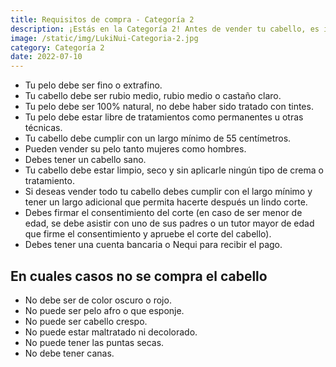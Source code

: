 ```yaml
---
title: Requisitos de compra - Categoría 2
description: ¡Estás en la Categoría 2! Antes de vender tu cabello, es importante que conozcas los requisitos que debes cumplir. Revisa cuidadosamente la información que te proporcionamos en esta sección para asegurarte de que tu cabello cumple con todos los criterios establecidos para esta categoría. ¡Estamos aquí para ayudarte en todo lo que necesitas!
image: /static/img/LukiNui-Categoria-2.jpg
category: Categoría 2
date: 2022-07-10
---
```


- Tu pelo debe ser fino o extrafino.
- Tu cabello debe ser rubio medio, rubio medio o castaño claro.
- Tu pelo debe ser 100% natural, no debe haber sido tratado con tintes.
- Tu pelo debe estar libre de tratamientos como permanentes u otras técnicas.
- Tu cabello debe cumplir con un largo mínimo de 55 centímetros.
- Pueden vender su pelo tanto mujeres como hombres.
- Debes tener un cabello sano.
- Tu cabello debe estar limpio, seco y sin aplicarle ningún tipo de crema o tratamiento.
- Si deseas vender todo tu cabello debes cumplir con el largo mínimo y tener un largo adicional que permita hacerte después un lindo corte.
- Debes firmar el consentimiento del corte (en caso de ser menor de edad, se debe asistir con uno de sus padres o un tutor mayor de edad que firme el consentimiento y apruebe el corte del cabello).
- Debes tener una cuenta bancaria o Nequi para recibir el pago.

## En cuales casos no se compra el cabello
- No debe ser de color oscuro o rojo.
- No puede ser pelo afro o que esponje.
- No puede ser cabello crespo.
- No puede estar maltratado ni decolorado.
- No puede tener las puntas secas.
- No debe tener canas.
